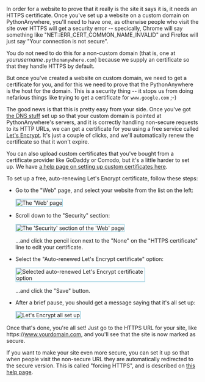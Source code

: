 <!--
.. title: How to set up an HTTPS/SSL certificate for a custom domain
.. slug: HTTPSSetup
.. date: 2019-01-15 12:49:28 UTC+00:00
.. tags:
.. category:
.. link:
.. description:
.. type: text
-->

In order for a website to prove that it really is the site it says it is, it needs
an HTTPS certificate.  Once you've set up a website on a custom domain on PythonAnywhere, you'll need
to have one, as otherwise people who visit the site over HTTPS
will get a security error -- specically, Chrome will say something like "NET::ERR_CERT_COMMON_NAME_INVALID"
and Firefox will just say "Your connection is not secure".

You do not need to do this for a non-custom domain (that is, one at *yourusername*`.pythonanywhere.com`)
because we supply an certificate so that they handle HTTPS by default.

But once you've created a website on custom domain, we need to get a certificate
for you, and for this we need to prove that the PythonAnywhere is the host for
the domain.  This is a security thing -- it stops us from doing nefarious things
like trying to get a certificate for `www.google.com` ;-)

The good news is that this is pretty easy from your side.  Once you've got
[the DNS stuff](/pages/OwnDomains) set up so that your custom domain is pointed
at PythonAnywhere's servers, and it is correctly handling non-secure requests to
its HTTP URLs, we can get a certificate for you using a free
service called [Let's Encrypt](https://letsencrypt.org/).  It's just a couple
of clicks, and we'll automatically renew the certificate so that it won't expire.

You can also upload custom certificates that you've bought from a certificate
provider like GoDaddy or Comodo, but it's a little harder to set up.  We
have [a help page on setting up custom certificates here](/pages/HTTPSCustomCerts).

To set up a free, auto-renewing Let's Encrypt certificate, follow these steps:

  * Go to the "Web" page, and select your website from the list on the left:

    <img alt="The 'Web' page" src="/https-setup-web-app-page.png" style="border: 2px solid lightblue; max-width: 70%;">

  * Scroll down to the "Security" section:

    <img alt="The 'Security' section of the 'Web' page" src="/https-setup-security-section-no-cert.png" style="border: 2px solid lightblue; max-width: 70%;">

    ...and click the pencil icon next to the "None" on the "HTTPS certificate" line
    to edit your certificate.

  * Select the "Auto-renewed Let's Encrypt certificate" option:

    <img alt="Selected auto-renewed Let's Encrypt certificate option" src="/https-setup-security-section-editor-letsencrypt-selected.png" style="border: 2px solid lightblue; max-width: 70%;">

    ...and click the "Save" button.

  * After a brief pause, you should get a message saying that it's all set up:

    <img alt="Let's Encrypt all set up" src="/https-setup-security-section-letsencrypt-installed.png" style="border: 2px solid lightblue; max-width: 70%;">

Once that's done, you're all set!  Just go to the HTTPS URL for your site, like
http*s*://www.yourdomain.com, and you'll see that the site is now marked as secure.

If you want to make your site even more secure, you can set it up so that when
people visit the non-secure URL they are automatically redirected to the secure
version.   This is called "forcing HTTPS", and is described on
[this help page](/pages/ForcingHTTPS).





